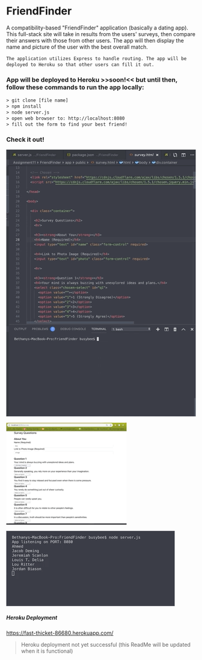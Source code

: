 # FriendFinder
A compatibility-based "FriendFinder" application (basically a dating app). This full-stack site will take in results from the users' surveys, then compare their answers with those from other users. The app will then display the name and picture of the user with the best overall match. 

```
The application utilizes Express to handle routing. The app will be deployed to Heroku so that other users can fill it out.
```

### App will be deployed to Heroku >>soon!<< but until then, follow these commands to run the app locally:
```
> git clone [file name]
> npm install
> node server.js
> open web browser to: http://localhost:8080
> fill out the form to find your best friend!
```

### Check it out!
![](command_line.gif)

![](working_app.gif)

![](command_line_results.gif)

##### Heroku Deployment
https://fast-thicket-86680.herokuapp.com/
> Heroku deployment not yet successful (this ReadMe will be updated when it is functional)
